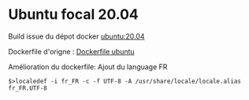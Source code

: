 Ubuntu focal 20.04
===================

Build issue du dépot docker [ubuntu:20.04](https://hub.docker.com/_/ubuntu?tab=description&page=1&ordering=last_updated)

Dockerfile d'origne : [Dockerfile ubuntu](https://github.com/tianon/docker-brew-ubuntu-core/blob/7145f9723125e6e4367dc0fb428ffd9f2bc00334/focal/Dockerfile)

Amélioration du dockerfile:
Ajout du language FR
```shell
$>localedef -i fr_FR -c -f UTF-8 -A /usr/share/locale/locale.alias fr_FR.UTF-8
```